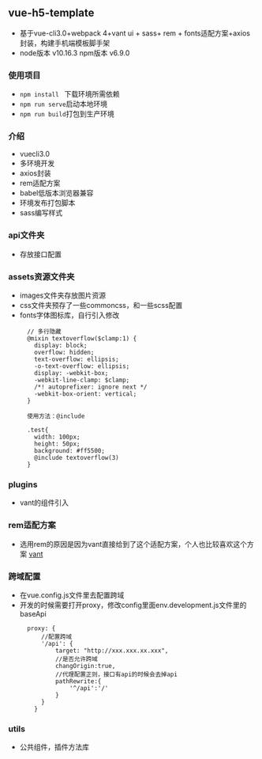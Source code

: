 ## vue-h5-template
- 基于vue-cli3.0+webpack 4+vant ui + sass+ rem + fonts适配方案+axios封装，构建手机端模板脚手架
- node版本 v10.16.3  npm版本 v6.9.0

### 使用项目
- ``npm install `` 下载环境所需依赖
- ``npm run serve``启动本地环境
- ``npm run build``打包到生产环境

### 介绍
- vuecli3.0      
- 多环境开发       
- axios封装         
- rem适配方案        
- babel低版本浏览器兼容
- 环境发布打包脚本
- sass编写样式

### api文件夹
- 存放接口配置

### assets资源文件夹
- images文件夹存放图片资源
- css文件夹预存了一些commoncss，和一些scss配置
- fonts字体图标库，自行引入修改
  ```
    // 多行隐藏
    @mixin textoverflow($clamp:1) {
      display: block;
      overflow: hidden;
      text-overflow: ellipsis;
      -o-text-overflow: ellipsis;
      display: -webkit-box;
      -webkit-line-clamp: $clamp;
      /*! autoprefixer: ignore next */
      -webkit-box-orient: vertical;
    }

    使用方法：@include

    .test{
      width: 100px;
      height: 50px;
      background: #ff5500;
      @include textoverflow(3)
    } 
  ```


### plugins
- vant的组件引入

### rem适配方案
- 选用rem的原因是因为vant直接给到了这个适配方案，个人也比较喜欢这个方案
[vant](https://youzan.github.io/vant/#/zh-CN/quickstart)  

### 跨域配置
- 在vue.config.js文件里去配置跨域
- 开发的时候需要打开proxy，修改config里面env.development.js文件里的baseApi
  ```
    proxy: {
        //配置跨域
        '/api': {
            target: "http://xxx.xxx.xx.xxx",
            //是否允许跨域
            changOrigin:true,
            //代理配置正则，接口有api的时候会去掉api
            pathRewrite:{
                '^/api':'/'
            }
        }
      }
  ```

### utils
- 公共组件，插件方法库

